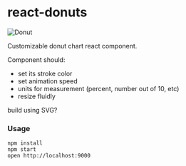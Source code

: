 # react-donuts

![Donut](http://vignette1.wikia.nocookie.net/smosh/images/b/b2/Pink_frosted_sprinkled_donut.jpg/revision/latest?cb=20120101131536)


Customizable donut chart react component.

Component should:
- set its stroke color
- set animation speed
- units for measurement (percent, number out of 10, etc)
- resize fluidly

build using SVG? 


### Usage

```
npm install
npm start
open http://localhost:9000
```
